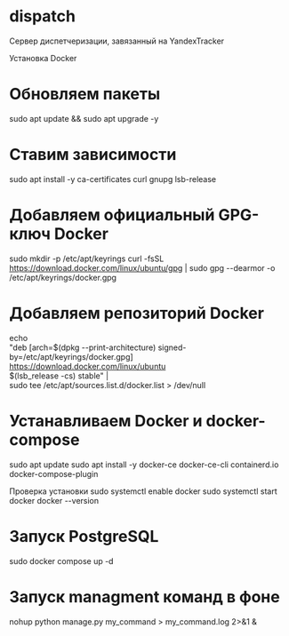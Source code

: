 # dispatch
Сервер диспетчеризации, завязанный на YandexTracker


Установка Docker
# Обновляем пакеты
sudo apt update && sudo apt upgrade -y

# Ставим зависимости
sudo apt install -y ca-certificates curl gnupg lsb-release

# Добавляем официальный GPG-ключ Docker
sudo mkdir -p /etc/apt/keyrings
curl -fsSL https://download.docker.com/linux/ubuntu/gpg | sudo gpg --dearmor -o /etc/apt/keyrings/docker.gpg

# Добавляем репозиторий Docker
echo \
  "deb [arch=$(dpkg --print-architecture) signed-by=/etc/apt/keyrings/docker.gpg] \
  https://download.docker.com/linux/ubuntu \
  $(lsb_release -cs) stable" | \
  sudo tee /etc/apt/sources.list.d/docker.list > /dev/null

# Устанавливаем Docker и docker-compose
sudo apt update
sudo apt install -y docker-ce docker-ce-cli containerd.io docker-compose-plugin

Проверка установки
sudo systemctl enable docker
sudo systemctl start docker
docker --version

# Запуск PostgreSQL
sudo docker compose up -d

# Запуск managment команд в фоне
nohup python manage.py my_command > my_command.log 2>&1 &